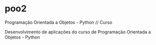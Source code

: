 # poo2
Programação Orientada a Objetos - Python // Curso

Desenvolvimento de aplicações do curso de Programação Orientada a Objetos - Python
